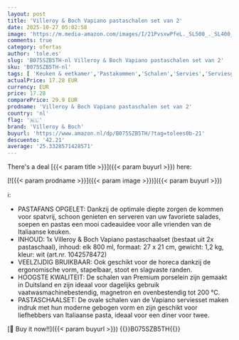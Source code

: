 ```yaml
---
layout: post
title: 'Villeroy & Boch Vapiano pastaschalen set van 2'
date: 2025-10-27 05:02:58
image: 'https://m.media-amazon.com/images/I/21PvsxwPfeL._SL500_._SL400_.jpg'
comments: true
category: ofertas
author: 'tole.es'
slug: 'B075SZB5TH-nl Villeroy & Boch Vapiano pastaschalen set van 2'
sku: 'B075SZB5TH-nl'
tags: [ 'Keuken & eetkamer','Pastakommen','Schalen','Servies','Serviesgoed','Serviesgoed & serveerbestek','Wonen & keuken','villeroy & boch','🇳🇱', ]
actualPrice: 17.28 EUR
currency: EUR
price: 17.28
comparePrice: 29.9 EUR
prodname: 'Villeroy & Boch Vapiano pastaschalen set van 2'
country: 'nl'
flag: '🇳🇱'
brand: 'Villeroy & Boch'
buyurl: 'https://www.amazon.nl/dp/B075SZB5TH/?tag=tolees0b-21'
descuento: '42.21'
average: '25.3328571428571'
---
```


There's a deal [{{< param title >}}]({{< param buyurl >}})  here:

[![{{< param prodname >}}]({{< param image >}})]({{< param buyurl >}})

ℹ️:

- PASTAFANS OPGELET: Dankzij de optimale diepte zorgen de kommen voor spatvrij, schoon genieten en serveren van uw favoriete salades, soepen en pastas een mooi cadeauidee voor alle vrienden van de Italiaanse keuken.
- INHOUD: 1x Villeroy & Boch Vapiano pastaschaalset (bestaat uit 2x pastaschaal), inhoud: elk 800 ml, formaat: 27 x 21 cm, gewicht: 1,2 kg, kleur: wit (art.nr. 1042578472)
- VEELZIJDIG BRUIKBAAR: Ook geschikt voor de horeca dankzij de ergonomische vorm, stapelbaar, stoot en slagvaste randen.
- HOOGSTE KWALITEIT: De schalen van Premium porselein zijn gemaakt in Duitsland en zijn ideaal voor dagelijks gebruik vaatwasmachinebestendig, magnetron en ovenbestendig tot 200 °C.
- PASTASCHAALSET: De ovale schalen van de Vapiano serviesset maken indruk met hun moderne gebogen vorm en zijn geschikt voor liefhebbers van Italiaanse pasta, ideaal voor een diner voor twee.

[🛒 Buy it now!!]({{< param buyurl >}})
{{<world>}}B075SZB5TH{{</world>}}
